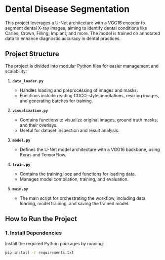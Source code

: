 # Dental Disease Segmentation

This project leverages a U-Net architecture with a VGG16 encoder to segment dental X-ray images, aiming to identify dental conditions like Caries, Crown, Filling, Implant, and more. The model is trained on annotated data to enhance diagnostic accuracy in dental practices.

## Project Structure

The project is divided into modular Python files for easier management and scalability:

1. **`data_loader.py`**
   - Handles loading and preprocessing of images and masks.
   - Functions include reading COCO-style annotations, resizing images, and generating batches for training.

2. **`visualization.py`**
   - Contains functions to visualize original images, ground truth masks, and their overlays.
   - Useful for dataset inspection and result analysis.

3. **`model.py`**
   - Defines the U-Net model architecture with a VGG16 backbone, using Keras and TensorFlow.

4. **`train.py`**
   - Contains the training loop and functions for loading data.
   - Manages model compilation, training, and evaluation.

5. **`main.py`**
   - The main script for orchestrating the workflow, including data loading, model training, and saving the trained model.

## How to Run the Project

### 1. Install Dependencies

Install the required Python packages by running:

```bash
pip install -r requirements.txt
